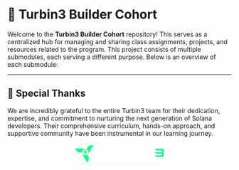 # 🚀 Turbin3 Builder Cohort

Welcome to the **Turbin3 Builder Cohort** repository! 
This serves as a centralized hub for managing and sharing class assignments, projects, and resources related to the program.
This project consists of multiple submodules, each serving a different purpose. Below is an overview of each submodule:

---

## 🙏 Special Thanks

We are incredibly grateful to the entire Turbin3 team for their dedication, expertise, and commitment to nurturing the next generation of Solana developers. Their comprehensive curriculum, hands-on approach, and supportive community have been instrumental in our learning journey.

<div align="center">
  <img src="./docs/assets/turbin3-logo-text.svg" alt="Turbin3" width="200"/>
</div>
